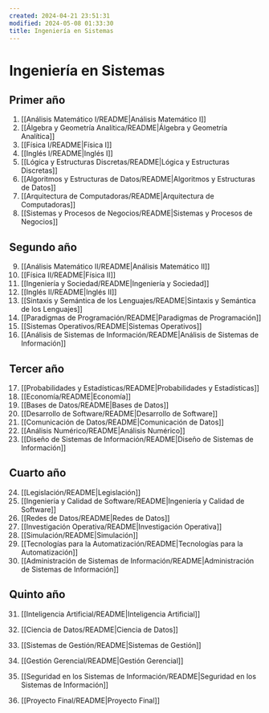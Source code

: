 ```yaml
---
created: 2024-04-21 23:51:31
modified: 2024-05-08 01:33:30
title: Ingeniería en Sistemas
---
```


# Ingeniería en Sistemas

## Primer año

1. [[Análisis Matemático I/README|Análisis Matemático I]]
2. [[Álgebra y Geometría Analítica/README|Álgebra y Geometría Analítica]]
3. [[Física I/README|Física I]]
4. [[Inglés I/README|Inglés I]]
5. [[Lógica y Estructuras Discretas/README|Lógica y Estructuras Discretas]]
6. [[Algoritmos y Estructuras de Datos/README|Algoritmos y Estructuras de Datos]]
7. [[Arquitectura de Computadoras/README|Arquitectura de Computadoras]]
8. [[Sistemas y Procesos de Negocios/README|Sistemas y Procesos de Negocios]]

## Segundo año

9. [[Análisis Matemático II/README|Análisis Matemático II]]
10. [[Física II/README|Física II]]
11. [[Ingeniería y Sociedad/README|Ingeniería y Sociedad]]
12. [[Inglés II/README|Inglés II]]
13. [[Sintaxis y Semántica de los Lenguajes/README|Sintaxis y Semántica de los Lenguajes]]
14. [[Paradigmas de Programación/README|Paradigmas de Programación]]
15. [[Sistemas Operativos/README|Sistemas Operativos]]
16. [[Análisis de Sistemas de Información/README|Análisis de Sistemas de Información]]

## Tercer año

17. [[Probabilidades y Estadísticas/README|Probabilidades y Estadísticas]]
18. [[Economía/README|Economía]]
19. [[Bases de Datos/README|Bases de Datos]]
20. [[Desarrollo de Software/README|Desarrollo de Software]]
21. [[Comunicación de Datos/README|Comunicación de Datos]]
22. [[Análisis Numérico/README|Análisis Numérico]]
23. [[Diseño de Sistemas de Información/README|Diseño de Sistemas de Información]]

## Cuarto año

24. [[Legislación/README|Legislación]]
25. [[Ingeniería y Calidad de Software/README|Ingeniería y Calidad de Software]]
26. [[Redes de Datos/README|Redes de Datos]]
27. [[Investigación Operativa/README|Investigación Operativa]]
28. [[Simulación/README|Simulación]]
29. [[Tecnologías para la Automatización/README|Tecnologías para la Automatización]]
30. [[Administración de Sistemas de Información/README|Administración de Sistemas de Información]]

## Quinto año

31. [[Inteligencia Artificial/README|Inteligencia Artificial]]
32. [[Ciencia de Datos/README|Ciencia de Datos]]
33. [[Sistemas de Gestión/README|Sistemas de Gestión]]
34. [[Gestión Gerencial/README|Gestión Gerencial]]
35. [[Seguridad en los Sistemas de Información/README|Seguridad en los Sistemas de Información]]

36. [[Proyecto Final/README|Proyecto Final]]
